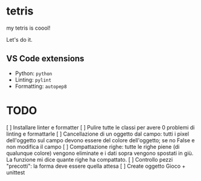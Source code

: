 # tetris
my tetris is coool!

Let's do it.


## VS Code extensions

- Python: `python`
- Linting: `pylint`
- Formatting: `autopep8`

# TODO

[ ] Installare linter e formatter
[ ] Pulire tutte le classi per avere 0 problemi di linting e formattarle
[ ] Cancellazione di un oggetto dal campo: tutti i pixel dell'oggetto sul campo devono essere del colore dell'oggetto; se no False e non modifica il campo
[ ] Compattazione righe: tutte le righe piene (di qualunque colore) vengono eliminate e i dati sopra vengono spostati in giù. La funzione mi dice quante righe ha compattato.
[ ] Controllo pezzi "precotti": la forma deve essere quella attesa
[ ] Create oggetto Gioco + unittest



